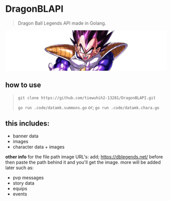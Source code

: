 # DragonBLAPI
> Dragon Ball Legends API made in Golang.

![BChaCut_0607_Vegeta_607](.assets/BChaCut_0607_Vegeta_607.webp)

## how to use
> `git clone https://github.com/tiewuhih2-13281/DragonBLAPI.git`
> 
> `go run .code/datamk.summons.go` or; `go run .code/datamk.chara.go`

## this includes:
- banner data
- images
- character data + images

**other info**
for the file path image URL's: add; https://dblegends.net/ before then paste the path behind it and you'll get the image.
more will be added later such as:
- pvp messages
- story data
- equips
- events
